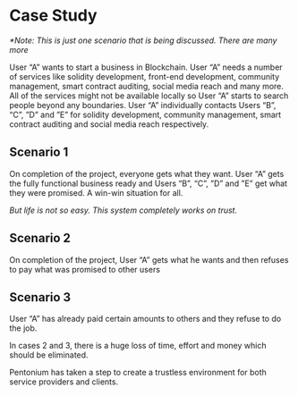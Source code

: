 # Case Study
_*Note: This is just one scenario that is being discussed. There are many more_

User “A” wants to start a business in Blockchain. User “A” needs a number of services like solidity development, front-end development, community management, smart contract auditing, social media reach and many more. All of the services might not be available locally so User “A” starts to search people beyond any boundaries. User “A” individually contacts Users “B”, “C”, ”D” and ”E” for solidity development, community management, smart contract auditing and social media reach respectively. 

## Scenario 1
On completion of the project, everyone gets what they want. User “A” gets the fully functional business ready and Users “B”, “C”, ”D” and ”E” get what they were promised. A win-win situation for all.

_But life is not so easy. This system completely works on trust._

## Scenario 2
On completion of the project, User “A” gets what he wants and then refuses to pay what was promised to other users

## Scenario 3
User “A” has already paid certain amounts to others and they refuse to do the job.

In cases 2 and 3, there is a huge loss of time, effort and money which should be eliminated.

Pentonium has taken a step to create a trustless environment for both service providers and clients.
